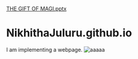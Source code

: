 [THE GIFT OF MAGI.pptx](https://github.com/NikhithaJuluru/NikhithaJuluru.github.io/files/7004930/THE.GIFT.OF.MAGI.pptx)
# NikhithaJuluru.github.io
I am implementing a webpage.
![aaaaa](https://user-images.githubusercontent.com/88888379/129846844-ad143468-872e-40a5-9465-ac8c2643c045.jpg)

